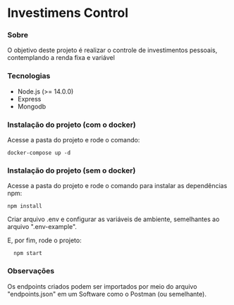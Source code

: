 # Investimens Control

### Sobre

O objetivo deste projeto é realizar o controle de investimentos pessoais, contemplando a renda fixa e variável

### Tecnologias

- Node.js (>= 14.0.0)
- Express
- Mongodb

### Instalação do projeto (com o docker)

Acesse a pasta do projeto e rode o comando:

    docker-compose up -d

### Instalação do projeto (sem o docker)

Acesse a pasta do projeto e rode o comando para instalar as dependências npm:

    npm install

Criar arquivo .env e configurar as variáveis de ambiente, semelhantes ao arquivo ".env-example".

E, por fim, rode o projeto:

```
  npm start
```

### Observações

Os endpoints criados podem ser importados por meio do arquivo "endpoints.json" em um Software como o Postman (ou semelhante).
